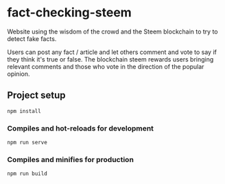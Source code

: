 # fact-checking-steem

Website using the wisdom of the crowd and the Steem blockchain to try to detect fake facts.

Users can post any fact / article and let others comment and vote to say if they think it's true or false. The blockchain steem rewards users bringing relevant comments and those who vote in the direction of the popular opinion.

## Project setup

```
npm install
```

### Compiles and hot-reloads for development

```
npm run serve
```

### Compiles and minifies for production

```
npm run build
```
